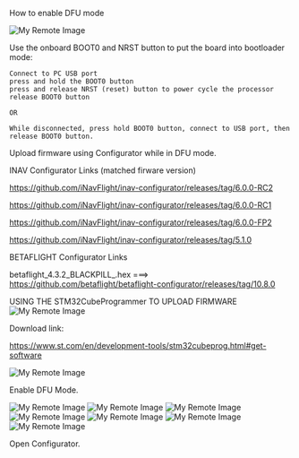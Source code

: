 How to enable DFU mode

![My Remote Image](https://github.com/EonClaw/DIY-Flight-Controller-STM32F411CEU6/blob/main/images/bluepill_button.jpg?dl=0)

Use the onboard BOOT0 and NRST button to put the board into bootloader mode:

    Connect to PC USB port
    press and hold the BOOT0 button
    press and release NRST (reset) button to power cycle the processor
    release BOOT0 button
    
    OR
    
    While disconnected, press hold BOOT0 button, connect to USB port, then release BOOT0 button.

Upload firmware using Configurator while in DFU mode.


INAV Configurator Links (matched firware version)

https://github.com/iNavFlight/inav-configurator/releases/tag/6.0.0-RC2 

https://github.com/iNavFlight/inav-configurator/releases/tag/6.0.0-RC1

https://github.com/iNavFlight/inav-configurator/releases/tag/6.0.0-FP2

https://github.com/iNavFlight/inav-configurator/releases/tag/5.1.0


BETAFLIGHT Configurator Links

betaflight_4.3.2_BLACKPILL_.hex ===>  https://github.com/betaflight/betaflight-configurator/releases/tag/10.8.0


USING THE STM32CubeProgrammer TO UPLOAD FIRMWARE
![My Remote Image](https://github.com/EonClaw/DIY-Flight-Controller-STM32F411CEU6/blob/main/images/upload-1.png?dl=0)

Download link:

https://www.st.com/en/development-tools/stm32cubeprog.html#get-software

![My Remote Image](https://github.com/EonClaw/DIY-Flight-Controller-STM32F411CEU6/blob/main/images/upload-2-dl.png?dl=0)

Enable DFU Mode.

![My Remote Image](https://github.com/EonClaw/DIY-Flight-Controller-STM32F411CEU6/blob/main/images/upload-3-connectusb.png?dl=0)
![My Remote Image](https://github.com/EonClaw/DIY-Flight-Controller-STM32F411CEU6/blob/main/images/upload-4.png?dl=0)
![My Remote Image](https://github.com/EonClaw/DIY-Flight-Controller-STM32F411CEU6/blob/main/images/upload-5.png?dl=0)
![My Remote Image](https://github.com/EonClaw/DIY-Flight-Controller-STM32F411CEU6/blob/main/images/upload-6.png?dl=0)
![My Remote Image](https://github.com/EonClaw/DIY-Flight-Controller-STM32F411CEU6/blob/main/images/upload-7.png?dl=0)
![My Remote Image](https://github.com/EonClaw/DIY-Flight-Controller-STM32F411CEU6/blob/main/images/upload-8.png?dl=0)
![My Remote Image](https://github.com/EonClaw/DIY-Flight-Controller-STM32F411CEU6/blob/main/images/upload-9.png?dl=0)

Open Configurator.





